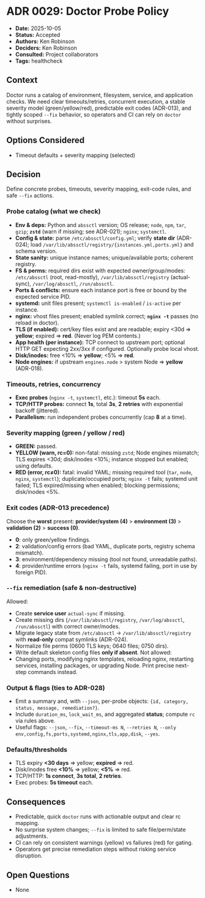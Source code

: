 # ADR 0029: Doctor Probe Policy

- **Date:** 2025-10-05
- **Status:** Accepted
- **Authors:** Ken Robinson
- **Deciders:** Ken Robinson
- **Consulted:** Project collaborators
- **Tags:** healthcheck

## Context
Doctor runs a catalog of environment, filesystem, service, and application checks. We need clear timeouts/retries, concurrent execution, a stable severity model (green/yellow/red), predictable exit codes (ADR-013), and tightly scoped `--fix` behavior, so operators and CI can rely on `doctor` without surprises.

## Options Considered
- Timeout defaults + severity mapping (selected)

## Decision
Define concrete probes, timeouts, severity mapping, exit-code rules, and safe `--fix` actions.

### Probe catalog (what we check)
- **Env & deps:** Python and `abssctl` version; OS release; `node`, `npm`, `tar`, `gzip`; **`zstd`** (warn if missing; see ADR-021); `nginx`; `systemctl`.
- **Config & state:** parse `/etc/abssctl/config.yml`; verify **state dir** (ADR-024); load `/var/lib/abssctl/registry/{instances.yml,ports.yml}` and schema version.
- **State sanity:** unique instance names; unique/available ports; coherent registry.
- **FS & perms:** required dirs exist with expected owner/group/modes: `/etc/abssctl` (root, read-mostly), `/var/lib/abssctl/registry` (actual-sync), `/var/log/abssctl`, `/run/abssctl`.
- **Ports & conflicts:** ensure each instance port is free or bound by the expected service PID.
- **systemd:** unit files present; `systemctl is-enabled` / `is-active` per instance.
- **nginx:** vhost files present; enabled symlink correct; **`nginx -t`** passes (no reload in doctor).
- **TLS (if enabled):** cert/key files exist and are readable; expiry <30d ⇒ **yellow**; expired ⇒ **red**. (Never log PEM contents.)
- **App health (per instance):** TCP connect to upstream port; optional HTTP GET expecting 2xx/3xx if configured. Optionally probe local vhost.
- **Disk/inodes:** free <10% ⇒ **yellow**; <5% ⇒ **red**.
- **Node engines:** if upstream `engines.node` > system Node ⇒ **yellow** (ADR-018).

### Timeouts, retries, concurrency
- **Exec probes** (`nginx -t`, `systemctl`, etc.): timeout **5s** each.
- **TCP/HTTP probes:** connect **1s**, total **3s**, **2 retries** with exponential backoff (jittered).
- **Parallelism:** run independent probes concurrently (cap **8** at a time).

### Severity mapping (green / yellow / red)
- **GREEN:** passed.
- **YELLOW (warn, rc=0):** non-fatal: missing `zstd`; Node engines mismatch; TLS expires <30d; disk/inodes <10%; instance stopped but enabled; using defaults.
- **RED (error, rc≠0):** fatal: invalid YAML; missing required tool (`tar`, `node`, `nginx`, `systemctl`); duplicate/occupied ports; `nginx -t` fails; systemd unit failed; TLS expired/missing when enabled; blocking permissions; disk/inodes <5%.

### Exit codes (ADR-013 precedence)
Choose the **worst** present: **provider/system (4)** > **environment (3)** > **validation (2)** > **success (0)**.
- **0**: only green/yellow findings.
- **2**: validation/config errors (bad YAML, duplicate ports, registry schema mismatch).
- **3**: environment/dependency missing (tool not found, unreadable paths).
- **4**: provider/runtime errors (`nginx -t` fails, systemd failing, port in use by foreign PID).

### `--fix` remediation (safe & non-destructive)
Allowed:
- Create **service user** `actual-sync` if missing.
- Create missing dirs (`/var/lib/abssctl/registry`, `/var/log/abssctl`, `/run/abssctl`) with correct owner/modes.
- Migrate legacy state from `/etc/abssctl` → `/var/lib/abssctl/registry` with **read-only** compat symlinks (ADR-024).
- Normalize file perms (0600 TLS keys; 0640 files; 0750 dirs).
- Write default skeleton config files **only if absent**.
Not allowed:
- Changing ports, modifying nginx templates, reloading nginx, restarting services, installing packages, or upgrading Node. Print precise next-step commands instead.

### Output & flags (ties to ADR-028)
- Emit a summary and, with `--json`, per-probe objects: `{id, category, status, message, remediation?}`.
- Include `duration_ms`, `lock_wait_ms`, and aggregated **status**; compute `rc` via rules above.
- Useful flags: `--json`, `--fix`, `--timeout-ms N`, `--retries N`, `--only env,config,fs,ports,systemd,nginx,tls,app,disk`, `--yes`.

### Defaults/thresholds
- TLS expiry **<30 days** ⇒ yellow; **expired** ⇒ red.
- Disk/inodes free **<10%** ⇒ yellow; **<5%** ⇒ red.
- TCP/HTTP: **1s connect**, **3s total**, **2 retries**.
- Exec probes: **5s timeout** each.

## Consequences
- Predictable, quick `doctor` runs with actionable output and clear rc mapping.
- No surprise system changes; `--fix` is limited to safe file/perm/state adjustments.
- CI can rely on consistent warnings (yellow) vs failures (red) for gating.
- Operators get precise remediation steps without risking service disruption.

## Open Questions
- None
